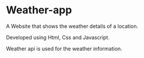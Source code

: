 # Weather-app
A Website that shows the weather details of a location.

Developed using Html, Css and Javascript.

Weather api is used for the weather information.

